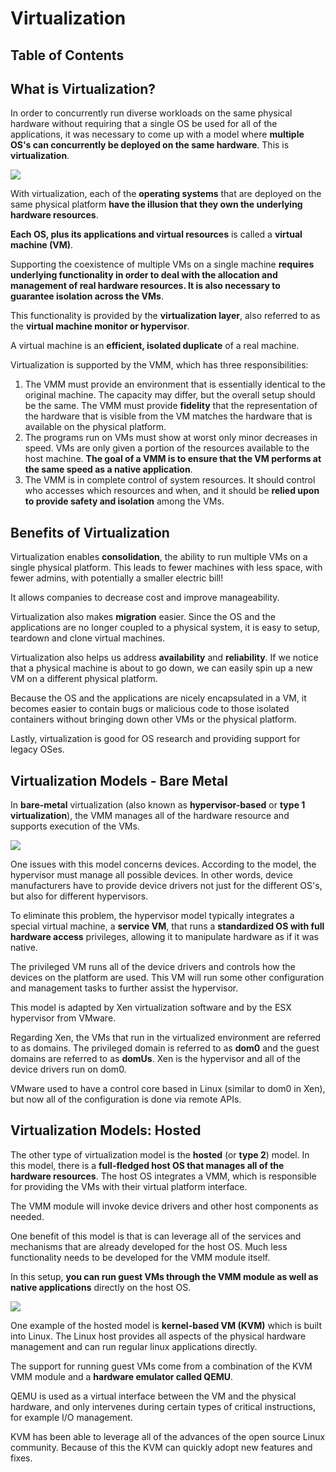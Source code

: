 # Virtualization

## Table of Contents

## What is Virtualization?

In order to concurrently run diverse workloads on the same physical hardware without requiring that a single OS be used for all of the applications, it was necessary to come up with a model where **multiple OS's can concurrently be deployed on the same hardware**. This is **virtualization**.

<img src="virtualization.png">

With virtualization, each of the **operating systems** that are deployed on the same physical platform **have the illusion that they own the underlying hardware resources**. 

**Each OS, plus its applications and virtual resources** is called a **virtual machine (VM)**. 

Supporting the coexistence of multiple VMs on a single machine **requires underlying functionality in order to deal with the allocation and management of real hardware resources. It is also necessary to guarantee isolation across the VMs**.

This functionality is provided by the **virtualization layer**, also referred to as the **virtual machine monitor or hypervisor**. 

A virtual machine is an **efficient, isolated duplicate** of a real machine.

Virtualization is supported by the VMM, which has three responsibilities:

1. The VMM must provide an environment that is essentially identical to the original machine. The capacity may differ, but the overall setup should be the same. The VMM must provide **fidelity** that the representation of the hardware that is visible from the VM matches the hardware that is available on the physical platform.
2. The programs run on VMs must show at worst only minor decreases in speed. VMs are only given a portion of the resources available to the host machine. **The goal of a VMM is to ensure that the VM performs at the same speed as a native application**. 
3. The VMM is in complete control of system resources. It should control who accesses which resources and when, and it should be **relied upon to provide safety and isolation** among the VMs.

## Benefits of Virtualization

Virtualization enables **consolidation**, the ability to run multiple VMs on a single physical platform. This leads to fewer machines with less space, with fewer admins, with potentially a smaller electric bill!

It allows companies to decrease cost and improve manageability. 

Virtualization also makes **migration** easier. Since the OS and the applications are no longer coupled to a physical system, it is easy to setup, teardown and clone virtual machines.

Virtualization also helps us address **availability** and **reliability**. If we notice that a physical machine is about to go down, we can easily spin up a new VM on a different physical platform.

Because the OS and the applications are nicely encapsulated in a VM, it becomes easier to contain bugs or malicious code to those isolated containers without bringing down other VMs or the physical platform.

Lastly, virtualization is good for OS research and providing support for legacy OSes. 

## Virtualization Models - Bare Metal

In **bare-metal** virtualization (also known as **hypervisor-based** or **type 1 virtualization**), the VMM manages all of the hardware resource and supports execution of the VMs.

<img src="bare_metal.png">

One issues with this model concerns devices. According to the model, the hypervisor must manage all possible devices. In other words, device manufacturers have to provide device drivers not just for the different OS's, but also for different hypervisors. 

To eliminate this problem, the hypervisor model typically integrates a special virtual machine, a **service VM**, that runs a **standardized OS with full hardware access** privileges, allowing it to manipulate hardware as if it was native. 

The privileged VM runs all of the device drivers and controls how the devices on the platform are used. This VM will run some other configuration and management tasks to further assist the hypervisor.

This model is adapted by Xen virtualization software and by the ESX hypervisor from VMware.

Regarding Xen, the VMs that run in the virtualized environment are referred to as domains. The privileged domain is referred to as **dom0** and the guest domains are referred to as **domUs**. Xen is the hypervisor and all of the device drivers run on dom0.

VMware used to have a control core based in Linux (similar to dom0 in Xen), but now all of the configuration is done via remote APIs.

## Virtualization Models: Hosted

The other type of virtualization model is the **hosted** (or **type 2**) model. In this model, there is a **full-fledged host OS that manages all of the hardware resources**. The host OS integrates a VMM, which is responsible for providing the VMs with their virtual platform interface.

The VMM module will invoke device drivers and other host components as needed.

One benefit of this model is that is can leverage all of the services and mechanisms that are already developed for the host OS. Much less functionality needs to be developed for the VMM module itself.

In this setup, **you can run guest VMs through the VMM module as well as native applications** directly on the host OS.

<img src="hosted.png">

One example of the hosted model is **kernel-based VM (KVM)** which is built into Linux. The Linux host provides all aspects of the physical hardware management and can run regular linux applications directly.

The support for running guest VMs come from a combination of the KVM VMM module and a **hardware emulator called QEMU**.

QEMU is used as a virtual interface between the VM and the physical hardware, and only intervenes during certain types of critical instructions, for example I/O management.

KVM has been able to leverage all of the advances of the open source Linux community. Because of this the KVM can quickly adopt new features and fixes. 